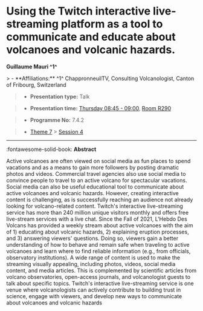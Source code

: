 # Using the Twitch interactive live-streaming platform as a tool to communicate and educate about volcanoes and volcanic hazards.

**Guillaume Mauri ^1^**

<!-- more -->> - **Affiliations:** ^1^ ChappronneuilTV, Consulting Volcanologist, Canton of Fribourg, Switzerland

> - **Presentation type:** Talk

> - **Presentation time:** [Thursday 08:45 - 09:00](../sessions_comparison.md#__tabbed_3_4), [Room R290](../maps_venue.md#__tabbed_1_1)

> - **Programme No:** 7.4.2

> - [Theme 7](../theme7.md) > [Session 4](../sessions/session-7-4.md)

--- 

:fontawesome-solid-book: **Abstract**

Active volcanoes are often viewed on social media as fun places to spend vacations and as a means to gain more followers by posting dramatic photos and videos. Commercial travel agencies also use social media to convince people to travel to an active volcano for spectacular vacations. Social media can also be useful educational tool to communicate about active volcanoes and volcanic hazards. However, creating interactive content is challenging, as is successfully reaching an audience not already looking for volcano-related content.
Twitch's interactive live-streaming service has more than 240 million unique visitors monthly and offers free live-stream services with a live chat. Since the Fall of 2021, L'Hebdo Des Volcans has provided a weekly stream about active volcanoes with the aim of 1) educating about volcanic hazards, 2) explaining eruption processes, and 3) answering viewers' questions. Doing so, viewers gain a better understanding of how to behave and remain safe when traveling to active volcanoes and learn where to find reliable information (e.g., from officials, observatory institutions). A wide range of content is used to make the streaming visually appealing, including photos, videos, social media content, and media articles. This is complemented by scientific articles from volcano observatories, open-access journals, and volcanologist guests to talk about specific topics.
Twitch's interactive live-streaming service is one venue where volcanologists can actively contribute to building trust in science, engage with viewers, and develop new ways to communicate about volcanoes and volcanic hazards

